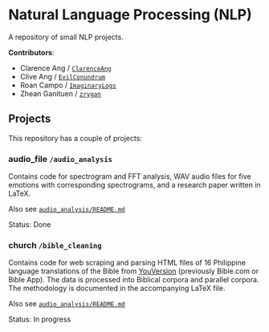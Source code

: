 <link href="https://fonts.googleapis.com/icon?family=Material+Icons" rel="stylesheet">

# Natural Language Processing (NLP)

A repository of small NLP projects.

**Contributors**:

- Clarence Ang / [`ClarenceAng`](https://github.com/ClarenceAng)
- Clive Ang / [`EvilConundrum`](https://github.com/EvilConundrum)
- Roan Campo / [`ImaginaryLogs`](https://github.com/ImaginaryLogs)
- Zhean Ganituen / [`zrygan`](https://github.com/zrygan)

## Projects

This repository has a couple of projects:

### <span class="material-icons">audio_file</span> `/audio_analysis`
Contains code for spectrogram and FFT analysis, WAV audio files for
five emotions with corresponding spectrograms, and a research paper 
written in LaTeX.

Also see [`audio_analysis/README.md`](audio_analysis/README.md)

Status: Done

### <span class="material-icons">church</span> `/bible_cleaning`

Contains code for web scraping and parsing HTML files of 16 Philippine language translations of the Bible from 
[YouVersion](https://www.youversion.com/)
 (previously Bible.com or Bible App). The data is processed into Biblical corpora and parallel corpora. The methodology is documented in the accompanying LaTeX file.

Also see [`audio_analysis/README.md`](audio_analysis/README.md)

Status: In progress